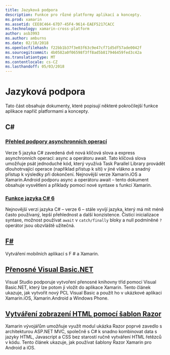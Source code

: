 ```yaml
---
title: Jazyková podpora
description: Funkce pro různé platformy aplikací a koncepty.
ms.prod: xamarin
ms.assetid: CEE8C464-67D7-45F4-9614-EAEF5217CACC
ms.technology: xamarin-cross-platform
author: asb3993
ms.author: amburns
ms.date: 02/18/2018
ms.openlocfilehash: f22bb1b37f3e03f63c9e47cf71d5df57ade0042f
ms.sourcegitcommit: 4b0582a0f06598f3ff8ad5b817946459fed3c42a
ms.translationtype: MT
ms.contentlocale: cs-CZ
ms.lasthandoff: 05/03/2018
---
```

# <a name="language-support"></a>Jazyková podpora

Tato část obsahuje dokumenty, které popisují některé pokročilejší funkce aplikace napříč platformami a koncepty.

## <a name="c"></a>C# 
###  <a name="async-support-overviewcross-platformplatformasyncmd"></a>[Přehled podpory asynchronních operací](~/cross-platform/platform/async.md)

Verze 5 jazyka C# zavedená dvě nová klíčová slova a express asynchronních operací: async a operátoru await. Tato klíčová slova umožňuje psát jednoduché kód, který využívá Task Parallel Library provádět dlouhotrvající operace (například přístup k síti) v jiné vlákno a snadný přístup k výsledky při dokončení. Nejnovější verze Xamarin.iOS a Xamarin.Android podporu async a operátoru await – tento dokument obsahuje vysvětlení a příklady pomocí nové syntaxe s funkcí Xamarin.

### <a name="c-6-language-featurescross-platformplatformcsharp-sixmd"></a>[Funkce jazyka C# 6](~/cross-platform/platform/csharp-six.md)

Nejnovější verzi jazyka C# – verze 6 – stále vyvíjí jazyka, který má mít méně často používaný, lepší přehlednost a další konzistence. Čisticí inicializace syntaxe, možnost používat `await` v `catch/finally` bloky a null podmíněné `?` operátor jsou obzvláště užitečná.

## <a name="ffsharpindexmd"></a>[F#](fsharp/index.md)

Vytváření mobilních aplikací s F # a Xamarin.

##  <a name="portable-visual-basicnetcross-platformplatformvisual-basicindexmd"></a>[Přenosné Visual Basic.NET](~/cross-platform/platform/visual-basic/index.md)

Visual Studio podporuje vytvoření přenosné knihovny tříd pomocí Visual Basic.NET, který lze potom ji vložit do aplikace Xamarin. Tento článek ukazuje, jak vytvořit nový PCL Visual Basic a použít ho v ukázkové aplikaci Xamarin.iOS, Xamarin.Android a Windows Phone.

##  <a name="building-html-views-using-razor-templatescross-platformplatformrazor-html-templatesindexmd"></a>[Vytváření zobrazení HTML pomocí šablon Razor](~/cross-platform/platform/razor-html-templates/index.md)

Xamarin vývojářům umožňuje využít modul ukázka Razor poprvé zavedlo s architekturou ASP.NET MVC, společně s C# k snadno kombinovat data s jazyky HTML, Javascript a CSS bez starostí ručně vytváření HTML řetězců v kódu.
Tento článek ukazuje, jak používat šablony Razor Xamarin pro Android a iOS.
